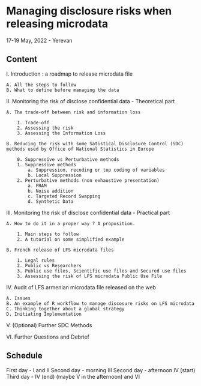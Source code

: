 
# Managing disclosure risks when releasing microdata

17-19 May, 2022 - Yerevan


## Content

I. Introduction : a roadmap to release microdata file  
    
    A. All the steps to follow  
    B. What to define before managing the data  

II. Monitoring the risk of disclose confidential data  - Theoretical part

    A. The trade-off between risk and information loss  

        1. Trade-off  
        2. Assessing the risk  
        3. Assessing the Information Loss

    B. Reducing the risk with some Satistical Disclosure Control (SDC) methods used by Office of National Statistics in Europe

        0. Suppressive vs Perturbative methods
        1. Suppressive methods  
            a. Suppression, recoding or top coding of variables
            b. Local Suppression
        2. Perturbative methods (non exhaustive presentation)
            a. PRAM
            b. Noise addition
            c. Targeted Record Swapping
            d. Synthetic Data

III. Monitoring the risk of disclose confidential data  - Practical part
    
    A. How to do it in a proper way ? A proposition.

        1. Main steps to follow
        2. A tutorial on some simplified example

    B. French release of LFS microdata files

        1. Legal rules
        2. Public vs Researchers
        3. Public use files, Scientific use files and Secured use files
        3. Assessing the risk of LFS microdata Public Use File

IV. Audit of LFS armenian microdata file released on the web

    A. Issues
    B. An example of R workflow to manage discosure risks on LFS microdata
    C. Thinking together about a global strategy
    D. Initiating Implementation

V. (Optional) Further SDC Methods

VI. Further Questions and Debrief

## Schedule 

First day - I and II
Second day - morning III
Second day - afternoon IV (start)
Third day - IV (end) (maybe V in the afternoon) and VI